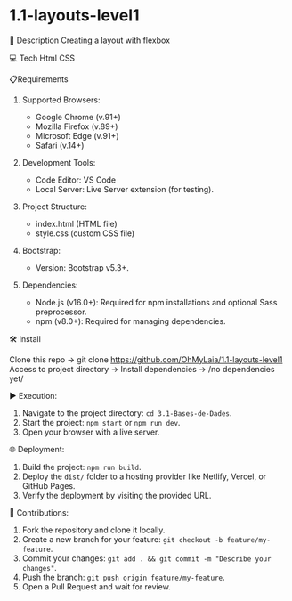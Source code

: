 # 1.1-layouts-level1
📄 Description
  Creating a layout with flexbox


💻 Tech
  Html
  CSS


📋Requirements

1. Supported Browsers:
   - Google Chrome (v.91+)
   - Mozilla Firefox (v.89+)
   - Microsoft Edge (v.91+)
   - Safari (v.14+)

2. Development Tools:
   - Code Editor: VS Code
   - Local Server: Live Server extension (for testing).

3. Project Structure:
   - index.html (HTML file)
   - style.css (custom CSS file)

4. Bootstrap:
   - Version: Bootstrap v5.3+.
  

5. Dependencies:
   - Node.js (v16.0+): Required for npm installations and optional Sass preprocessor.
   - npm (v8.0+): Required for managing dependencies.


🛠️ Install

Clone this repo -> git clone https://github.com/OhMyLaia/1.1-layouts-level1
Access to project directory ->
Install dependencies -> /no dependencies yet/


▶️ Execution:
1. Navigate to the project directory: `cd 3.1-Bases-de-Dades`.
2. Start the project: `npm start` or `npm run dev`.
3. Open your browser with a live server.


🌐 Deployment:
1. Build the project: `npm run build`.
2. Deploy the `dist/` folder to a hosting provider like Netlify, Vercel, or GitHub Pages.
3. Verify the deployment by visiting the provided URL.

🤝 Contributions:
1. Fork the repository and clone it locally.
2. Create a new branch for your feature: `git checkout -b feature/my-feature`.
3. Commit your changes: `git add . && git commit -m "Describe your changes"`.
4. Push the branch: `git push origin feature/my-feature`.
5. Open a Pull Request and wait for review.
